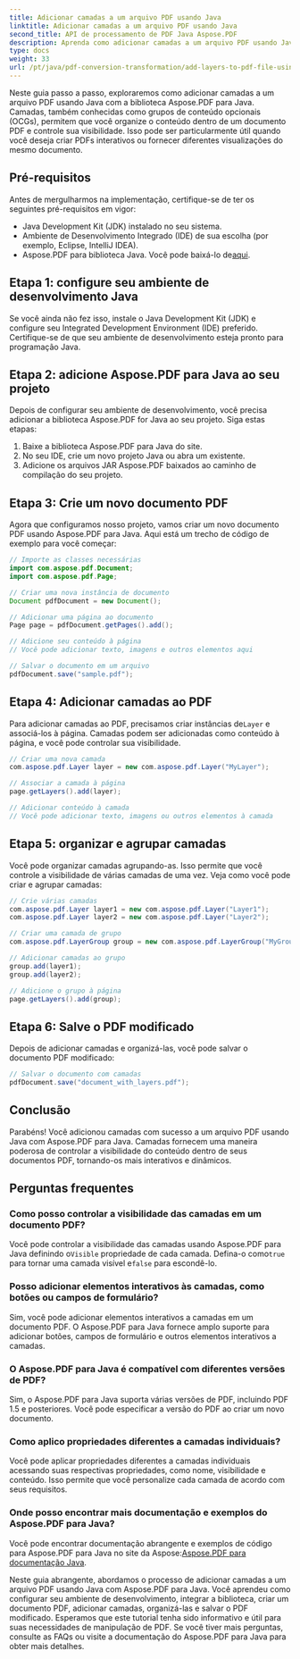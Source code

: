 ```yaml
---
title: Adicionar camadas a um arquivo PDF usando Java
linktitle: Adicionar camadas a um arquivo PDF usando Java
second_title: API de processamento de PDF Java Aspose.PDF
description: Aprenda como adicionar camadas a um arquivo PDF usando Java com Aspose.PDF para Java. Este guia passo a passo inclui código-fonte e aborda a manipulação de PDF com facilidade.
type: docs
weight: 33
url: /pt/java/pdf-conversion-transformation/add-layers-to-pdf-file-using-java/
---
```

Neste guia passo a passo, exploraremos como adicionar camadas a um arquivo PDF usando Java com a biblioteca Aspose.PDF para Java. Camadas, também conhecidas como grupos de conteúdo opcionais (OCGs), permitem que você organize o conteúdo dentro de um documento PDF e controle sua visibilidade. Isso pode ser particularmente útil quando você deseja criar PDFs interativos ou fornecer diferentes visualizações do mesmo documento.

## Pré-requisitos
Antes de mergulharmos na implementação, certifique-se de ter os seguintes pré-requisitos em vigor:

- Java Development Kit (JDK) instalado no seu sistema.
- Ambiente de Desenvolvimento Integrado (IDE) de sua escolha (por exemplo, Eclipse, IntelliJ IDEA).
-  Aspose.PDF para biblioteca Java. Você pode baixá-lo de[aqui](https://releases.aspose.com/pdf/java/).

## Etapa 1: configure seu ambiente de desenvolvimento Java
Se você ainda não fez isso, instale o Java Development Kit (JDK) e configure seu Integrated Development Environment (IDE) preferido. Certifique-se de que seu ambiente de desenvolvimento esteja pronto para programação Java.

## Etapa 2: adicione Aspose.PDF para Java ao seu projeto
Depois de configurar seu ambiente de desenvolvimento, você precisa adicionar a biblioteca Aspose.PDF for Java ao seu projeto. Siga estas etapas:

1. Baixe a biblioteca Aspose.PDF para Java do site.
2. No seu IDE, crie um novo projeto Java ou abra um existente.
3. Adicione os arquivos JAR Aspose.PDF baixados ao caminho de compilação do seu projeto.

## Etapa 3: Crie um novo documento PDF
Agora que configuramos nosso projeto, vamos criar um novo documento PDF usando Aspose.PDF para Java. Aqui está um trecho de código de exemplo para você começar:

```java
// Importe as classes necessárias
import com.aspose.pdf.Document;
import com.aspose.pdf.Page;

// Criar uma nova instância de documento
Document pdfDocument = new Document();

// Adicionar uma página ao documento
Page page = pdfDocument.getPages().add();

// Adicione seu conteúdo à página
// Você pode adicionar texto, imagens e outros elementos aqui

// Salvar o documento em um arquivo
pdfDocument.save("sample.pdf");
```

## Etapa 4: Adicionar camadas ao PDF
 Para adicionar camadas ao PDF, precisamos criar instâncias de`Layer` e associá-los à página. Camadas podem ser adicionadas como conteúdo à página, e você pode controlar sua visibilidade.

```java
// Criar uma nova camada
com.aspose.pdf.Layer layer = new com.aspose.pdf.Layer("MyLayer");

// Associar a camada à página
page.getLayers().add(layer);

// Adicionar conteúdo à camada
// Você pode adicionar texto, imagens ou outros elementos à camada
```

## Etapa 5: organizar e agrupar camadas
Você pode organizar camadas agrupando-as. Isso permite que você controle a visibilidade de várias camadas de uma vez. Veja como você pode criar e agrupar camadas:

```java
// Crie várias camadas
com.aspose.pdf.Layer layer1 = new com.aspose.pdf.Layer("Layer1");
com.aspose.pdf.Layer layer2 = new com.aspose.pdf.Layer("Layer2");

// Criar uma camada de grupo
com.aspose.pdf.LayerGroup group = new com.aspose.pdf.LayerGroup("MyGroup");

// Adicionar camadas ao grupo
group.add(layer1);
group.add(layer2);

// Adicione o grupo à página
page.getLayers().add(group);
```

## Etapa 6: Salve o PDF modificado
Depois de adicionar camadas e organizá-las, você pode salvar o documento PDF modificado:

```java
// Salvar o documento com camadas
pdfDocument.save("document_with_layers.pdf");
```

## Conclusão
Parabéns! Você adicionou camadas com sucesso a um arquivo PDF usando Java com Aspose.PDF para Java. Camadas fornecem uma maneira poderosa de controlar a visibilidade do conteúdo dentro de seus documentos PDF, tornando-os mais interativos e dinâmicos.

## Perguntas frequentes

### Como posso controlar a visibilidade das camadas em um documento PDF?
 Você pode controlar a visibilidade das camadas usando Aspose.PDF para Java definindo o`Visible` propriedade de cada camada. Defina-o como`true` para tornar uma camada visível e`false` para escondê-lo.

### Posso adicionar elementos interativos às camadas, como botões ou campos de formulário?
Sim, você pode adicionar elementos interativos a camadas em um documento PDF. O Aspose.PDF para Java fornece amplo suporte para adicionar botões, campos de formulário e outros elementos interativos a camadas.

### O Aspose.PDF para Java é compatível com diferentes versões de PDF?
Sim, o Aspose.PDF para Java suporta várias versões de PDF, incluindo PDF 1.5 e posteriores. Você pode especificar a versão do PDF ao criar um novo documento.

### Como aplico propriedades diferentes a camadas individuais?
Você pode aplicar propriedades diferentes a camadas individuais acessando suas respectivas propriedades, como nome, visibilidade e conteúdo. Isso permite que você personalize cada camada de acordo com seus requisitos.

### Onde posso encontrar mais documentação e exemplos do Aspose.PDF para Java?
 Você pode encontrar documentação abrangente e exemplos de código para Aspose.PDF para Java no site da Aspose:[Aspose.PDF para documentação Java](https://reference.aspose.com/pdf/java/).


Neste guia abrangente, abordamos o processo de adicionar camadas a um arquivo PDF usando Java com Aspose.PDF para Java. Você aprendeu como configurar seu ambiente de desenvolvimento, integrar a biblioteca, criar um documento PDF, adicionar camadas, organizá-las e salvar o PDF modificado. Esperamos que este tutorial tenha sido informativo e útil para suas necessidades de manipulação de PDF. Se você tiver mais perguntas, consulte as FAQs ou visite a documentação do Aspose.PDF para Java para obter mais detalhes.